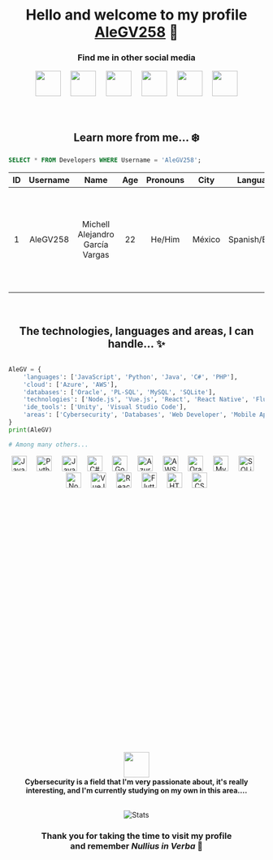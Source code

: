 <h1 align="center">
  Hello and welcome to my profile <a href="https://github.com/AleGV258" title="Click and discover someone who loves to innovate, create and use technology to improve this world">AleGV258</a> 👾
</h1>

<h3 align="center">
  <strong>Find me in other social media</strong>
</h3>

<div align="center"> 
  <a href="mailto:ale.gv258@gmail.com" title="Gmail"><img src="https://user-images.githubusercontent.com/60676355/173207500-9a44b9c1-0e40-46d2-b71e-f8be06da4451.png" style="height: 50px; width: 50px;"></a>&nbsp;&nbsp;&nbsp;&nbsp;
  <a href="https://linkedin.com/in/michell-alejandro-garcia-vargas" title="LinkedIn"><img src="https://user-images.githubusercontent.com/60676355/173207501-1755ec8e-3357-4aa8-badc-1d4779fbc092.png" style="height: 50px; width: 50px;"></a>&nbsp;&nbsp;&nbsp;&nbsp;
  <a href="https://github.com/AleGV258" title="GitHub"><img src="https://user-images.githubusercontent.com/60676355/173207503-61ff3b45-2445-4efe-8ab0-c6058f8b10fb.png" style="height: 50px; width: 50px;"></a>&nbsp;&nbsp;&nbsp;&nbsp;
  <a href="https://es.stackoverflow.com/users/290276/alegv258" title="StackOverflow"><img src="https://user-images.githubusercontent.com/60676355/173207699-825e3dbb-407e-468c-9125-6bc0c1303083.png" style="height: 50px; width: 50px;"></a>&nbsp;&nbsp;&nbsp;&nbsp;
  <a href="https://twitter.com/AleGV258" title="Twitter"><img src="https://user-images.githubusercontent.com/60676355/173207701-e04671ea-1e73-498c-9eb1-8d040b17c28a.png" style="height: 50px; width: 50px;"></a>&nbsp;&nbsp;&nbsp;&nbsp;
  <a href="https://open.spotify.com/user/ale.gv258?si=0c62dfe4120e4bd9" title="Spotify"><img src="https://user-images.githubusercontent.com/60676355/173207785-67124c4c-de1e-4d0b-8750-01684a1f867c.png" style="height: 50px; width: 50px;"></a><br><br>
  <img src="https://komarev.com/ghpvc/?username=AleGV258&style=for-the-badge&color=8854d0" alt=""/>
</div><br>


<h2 align="center">
  Learn more from me... ❄️
</h2>

```sql
SELECT * FROM Developers WHERE Username = 'AleGV258';
```

<div align="center"> 

| ID | Username |                Name                | Age | Pronouns |  City  |    Languages    |              Degree              |                                                Hobbies                                                |
|:--:|:--------:|:----------------------------------:|:---:|:--------:|:------:|:---------------:|:--------------------------------:|:-----------------------------------------------------------------------------------------------------:|
|  1 | AleGV258 | Michell Alejandro<br>García Vargas |  22 |  He/Him  | México | Spanish/English | Studying Software<br>Engineering | Play videogames, cook,<br>listen to music, research more about cybersecurity and learn<br>about it... |
  
</div><br>

<h2 align="center">
  The technologies, languages and areas, I can handle... ✨
</h2>

```python

AleGV = {
    'languages': ['JavaScript', 'Python', 'Java', 'C#', 'PHP'],
    'cloud': ['Azure', 'AWS'],
    'databases': ['Oracle', 'PL-SQL', 'MySQL', 'SQLite'],
    'technologies': ['Node.js', 'Vue.js', 'React', 'React Native', 'Flutter', 'EJS', 'HTML5', 'CSS3'],
    'ide_tools': ['Unity', 'Visual Studio Code'],
    'areas': ['Cybersecurity', 'Databases', 'Web Developer', 'Mobile Apps', 'Augmented Reality', 'Virtual Reality', 'Cloud']
}
print(AleGV)

# Among many others...

```

<div align="center"> 
  <img src="https://user-images.githubusercontent.com/60676355/173220658-99069631-10fa-4261-a907-0e815d18e5fa.svg" style="height: 30px; width: 30px;" title="JavaScript">&nbsp;&nbsp;&nbsp;&nbsp;
  <img src="https://user-images.githubusercontent.com/60676355/173220660-788936d1-e43b-4927-9d69-c57126dcb412.svg" style="height: 30px; width: 30px;" title="Python3">&nbsp;&nbsp;&nbsp;&nbsp;
  <img src="https://user-images.githubusercontent.com/60676355/173220662-5a8b186c-f9b9-4c7f-9ded-041e1809422e.svg" style="height: 30px; width: 30px;" title="Java">&nbsp;&nbsp;&nbsp;&nbsp;
  <img src="https://user-images.githubusercontent.com/60676355/173220666-b257676e-afc6-45fb-b4d8-30d1d4c0f88c.svg" style="height: 30px; width: 30px;" title="C#">&nbsp;&nbsp;&nbsp;&nbsp;
  <img src="https://user-images.githubusercontent.com/60676355/173220855-bdb7abb7-1010-47c7-8ac0-a3ff502e02b2.svg" style="height: 30px; width: 30px;" title="Go">&nbsp;&nbsp;&nbsp;&nbsp;
  <img src="https://user-images.githubusercontent.com/60676355/173220673-24837d9f-b459-49ec-99bf-8003358fe8ff.svg" style="height: 30px; width: 30px;" title="Azure">&nbsp;&nbsp;&nbsp;&nbsp;
  <img src="https://user-images.githubusercontent.com/60676355/173220672-f171c6f7-ea3a-4b00-b6ce-4748570b6ead.svg" style="height: 30px; width: 30px;" title="AWS">&nbsp;&nbsp;&nbsp;&nbsp;
  <img src="https://user-images.githubusercontent.com/60676355/173220674-fcd8a8f3-9cf3-4389-b762-6acc165380c3.svg" style="height: 30px; width: 30px;" title="Oracle">&nbsp;&nbsp;&nbsp;&nbsp;
  <img src="https://user-images.githubusercontent.com/60676355/173221084-772b7812-387a-45a8-9d11-1254566c431c.svg" style="height: 30px; width: 30px;" title="MySQL">&nbsp;&nbsp;&nbsp;&nbsp;
  <img src="https://user-images.githubusercontent.com/60676355/173221034-1020c750-3a80-4f79-b764-d56bcf02b524.svg" style="height: 30px; width: 30px;" title="SQLite">&nbsp;&nbsp;&nbsp;&nbsp;
  <img src="https://user-images.githubusercontent.com/60676355/173221032-3f01cb2c-c02d-49b5-9c3c-f82a1848e3fa.svg" style="height: 30px; width: 30px;" title="NodeJS">&nbsp;&nbsp;&nbsp;&nbsp;
  <img src="https://user-images.githubusercontent.com/60676355/173220663-9a8e990d-e8a6-4792-a087-2d8883315898.svg" style="height: 30px; width: 30px;" title="VueJS">&nbsp;&nbsp;&nbsp;&nbsp;
  <img src="https://user-images.githubusercontent.com/60676355/173220671-b358e99f-e24f-42ab-9977-8177bebebfd2.svg" style="height: 30px; width: 30px;" title="React">&nbsp;&nbsp;&nbsp;&nbsp;
  <img src="https://user-images.githubusercontent.com/60676355/173220983-e100fc17-5e12-482f-a8bb-33c09a56f99e.svg" style="height: 30px; width: 30px;" title="Flutter">&nbsp;&nbsp;&nbsp;&nbsp;
  <img src="https://user-images.githubusercontent.com/60676355/173220659-5d96dce7-7b00-4868-a72f-ea6faea27095.svg" style="height: 30px; width: 30px;" title="HTML5">&nbsp;&nbsp;&nbsp;&nbsp;
  <img src="https://user-images.githubusercontent.com/60676355/173220661-33e698dc-fd46-485f-afb2-3063196e468e.svg" style="height: 30px; width: 30px;" title="CSS3">
</div><br>

<div align="center">
  <img src="https://media1.giphy.com/media/077i6AULCXc0FKTj9s/giphy.gif?cid=ecf05e47d13ihzaocf0jt14lmym9komkxce5e3gi4viucrax&rid=giphy.gif&ct=g" width="50" height="50" style="margin-top: 500px;" /><br>
  <strong>Cybersecurity is a field that I'm very passionate about, it's really interesting, and I'm currently studying on my own in this area....</strong>
</div><br>

<div align="center">
  
![Stats](https://github-readme-stats.vercel.app/api?username=AleGV258&hide=issues&show_icons=true&theme=midnight-purple)
  
</div>

<h3 align="center">
  Thank you for taking the time to visit my profile<br>and remember <em>Nullius in Verba</em> 🌠
</h3><br>

